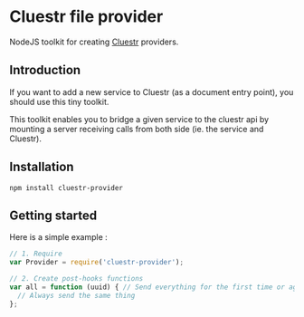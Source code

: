 # Cluestr file provider

NodeJS toolkit for creating [Cluestr](http://cluestr.com) providers.

## Introduction

If you want to add a new service to Cluestr (as a document entry point), you should use this tiny toolkit.

This toolkit enables you to bridge a given service to the cluestr api by mounting a server receiving calls from both side (ie. the service and Cluestr).

## Installation

`npm install cluestr-provider`

## Getting started

Here is a simple example :

```javascript
// 1. Require
var Provider = require('cluestr-provider');

// 2. Create post-hooks functions
var all = function (uuid) { // Send everything for the first time or again to cluestr
  // Always send the same thing
};
```
